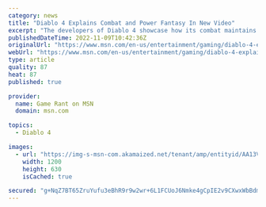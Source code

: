```yaml
---
category: news
title: "Diablo 4 Explains Combat and Power Fantasy In New Video"
excerpt: "The developers of Diablo 4 showcase how its combat maintains the power fantasy of Diablo 3 while still hearkening back to old Diablo games."
publishedDateTime: 2022-11-09T10:42:36Z
originalUrl: "https://www.msn.com/en-us/entertainment/gaming/diablo-4-explains-combat-and-power-fantasy-in-new-video/ar-AA13VQXs"
webUrl: "https://www.msn.com/en-us/entertainment/gaming/diablo-4-explains-combat-and-power-fantasy-in-new-video/ar-AA13VQXs"
type: article
quality: 87
heat: 87
published: true

provider:
  name: Game Rant on MSN
  domain: msn.com

topics:
  - Diablo 4

images:
  - url: "https://img-s-msn-com.akamaized.net/tenant/amp/entityid/AA13VMaj.img?h=630&w=1200&m=6&q=60&o=t&l=f&f=jpg"
    width: 1200
    height: 630
    isCached: true

secured: "g+NqZ7BT65ZruYufu3eBhR9r9w2wr+6L1FCUoJ6Nmke4gCpIE2v9CXwxWbBdm7zNLYWZ/OHRfTnpbYgzNuZgCpAr7q1VmKY9nc+YQz1jDCwJnGL39HS/rWjNq4oSEmh/zOpsJlphjeJ1LWRZwcUtrb3qFYBa8eMOblFMLDKGlFVbxWe34xE0IqjCbHyS2AbAV0DlN0W0XUdbWOYTdF75DyXfA6pqTvBYOddM5caB6IPqKo1XiHil6HW16Yss33scn0KjuD4vlHVkXo+ClG1mC+VFYVuzo80ut0NflbhX4AK29sByYrZkX2mOuqJyy/gFJfJo0Qs0nQkZfIYMOQwcspZp4XEJ3Gt5B2LMkB6i0mQ=;D6G9rQfgSM6eTueCtAXKBg=="
---
```


